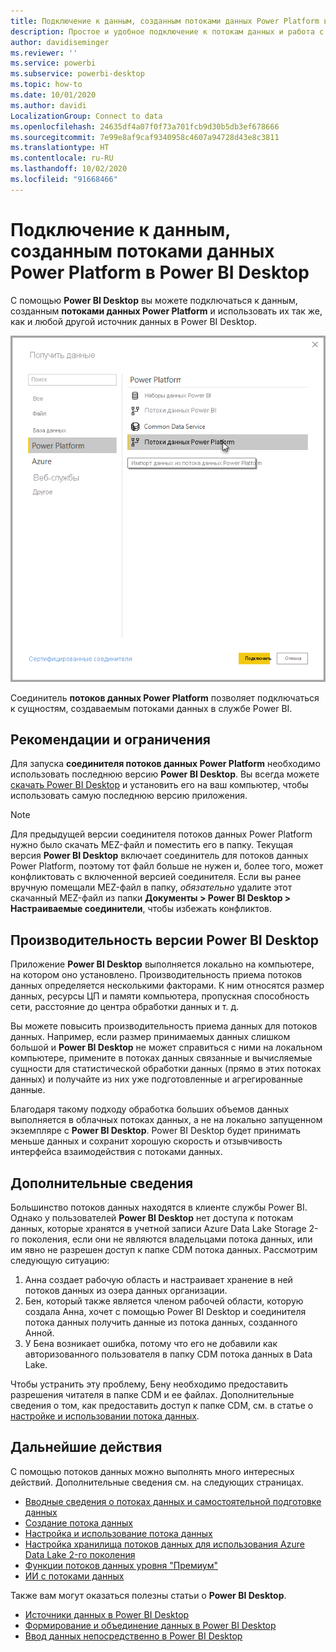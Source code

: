 ```yaml
---
title: Подключение к данным, созданным потоками данных Power Platform в Power BI Desktop
description: Простое и удобное подключение к потокам данных и работа с ними в Power BI Desktop
author: davidiseminger
ms.reviewer: ''
ms.service: powerbi
ms.subservice: powerbi-desktop
ms.topic: how-to
ms.date: 10/01/2020
ms.author: davidi
LocalizationGroup: Connect to data
ms.openlocfilehash: 24635df4a07f0f73a701fcb9d30b5db3ef678666
ms.sourcegitcommit: 7e99e8af9caf9340958c4607a94728d43e8c3811
ms.translationtype: HT
ms.contentlocale: ru-RU
ms.lasthandoff: 10/02/2020
ms.locfileid: "91668466"
---
```

# <a name="connect-to-data-created-by-power-platform-dataflows-in-power-bi-desktop"></a>Подключение к данным, созданным потоками данных Power Platform в Power BI Desktop
С помощью **Power BI Desktop** вы можете подключаться к данным, созданным **потоками данных Power Platform** и использовать их так же, как и любой другой источник данных в Power BI Desktop.

![Подключение к потокам данных](media/desktop-connect-dataflows/connect-dataflows_01.png)

Соединитель **потоков данных Power Platform** позволяет подключаться к сущностям, создаваемым потоками данных в службе Power BI. 

## <a name="considerations-and-limitations"></a>Рекомендации и ограничения

Для запуска **соединителя потоков данных Power Platform** необходимо использовать последнюю версию **Power BI Desktop**. Вы всегда можете [скачать Power BI Desktop](../fundamentals/desktop-get-the-desktop.md) и установить его на ваш компьютер, чтобы использовать самую последнюю версию приложения.  

> [!NOTE]
> Для предыдущей версии соединителя потоков данных Power Platform нужно было скачать MEZ-файл и поместить его в папку. Текущая версия **Power BI Desktop** включает соединитель для потоков данных Power Platform, поэтому тот файл больше не нужен и, более того, может конфликтовать с включенной версией соединителя. Если вы ранее вручную помещали MEZ-файл в папку, *обязательно* удалите этот скачанный MEZ-файл из папки **Документы > Power BI Desktop > Настраиваемые соединители**, чтобы избежать конфликтов. 

## <a name="desktop-performance"></a>Производительность версии Power BI Desktop
Приложение **Power BI Desktop** выполняется локально на компьютере, на котором оно установлено. Производительность приема потоков данных определяется несколькими факторами. К ним относятся размер данных, ресурсы ЦП и памяти компьютера, пропускная способность сети, расстояние до центра обработки данных и т. д.

Вы можете повысить производительность приема данных для потоков данных. Например, если размер принимаемых данных слишком большой и **Power BI Desktop** не может справиться с ними на локальном компьютере, примените в потоках данных связанные и вычисляемые сущности для статистической обработки данных (прямо в этих потоках данных) и получайте из них уже подготовленные и агрегированные данные. 

Благодаря такому подходу обработка больших объемов данных выполняется в облачных потоках данных, а не на локально запущенном экземпляре с **Power BI Desktop**. Power BI Desktop будет принимать меньше данных и сохранит хорошую скорость и отзывчивость интерфейса взаимодействия с потоками данных.

## <a name="additional-considerations"></a>Дополнительные сведения

Большинство потоков данных находятся в клиенте службы Power BI. Однако у пользователей **Power BI Desktop** нет доступа к потокам данных, которые хранятся в учетной записи Azure Data Lake Storage 2-го поколения, если они не являются владельцами потока данных, или им явно не разрешен доступ к папке CDM потока данных. Рассмотрим следующую ситуацию:

1.  Анна создает рабочую область и настраивает хранение в ней потоков данных из озера данных организации.
2.  Бен, который также является членом рабочей области, которую создала Анна, хочет с помощью Power BI Desktop и соединителя потока данных получить данные из потока данных, созданного Анной.
3.  У Бена возникает ошибка, потому что его не добавили как авторизованного пользователя в папку CDM потока данных в Data Lake.

Чтобы устранить эту проблему, Бену необходимо предоставить разрешения читателя в папке CDM и ее файлах. Дополнительные сведения о том, как предоставить доступ к папке CDM, см. в статье о [настройке и использовании потока данных](dataflows/dataflows-configure-consume.md).




## <a name="next-steps"></a>Дальнейшие действия
С помощью потоков данных можно выполнять много интересных действий. Дополнительные сведения см. на следующих страницах.

* [Вводные сведения о потоках данных и самостоятельной подготовке данных](dataflows/dataflows-introduction-self-service.md)
* [Создание потока данных](dataflows/dataflows-create.md)
* [Настройка и использование потока данных](dataflows/dataflows-configure-consume.md)
* [Настройка хранилища потоков данных для использования Azure Data Lake 2-го поколения](dataflows/dataflows-azure-data-lake-storage-integration.md)
* [Функции потоков данных уровня "Премиум"](dataflows/dataflows-premium-features.md)
* [ИИ с потоками данных](dataflows/dataflows-machine-learning-integration.md)


Также вам могут оказаться полезны статьи о **Power BI Desktop**.

* [Источники данных в Power BI Desktop](../connect-data/desktop-data-sources.md)
* [Формирование и объединение данных в Power BI Desktop](../connect-data/desktop-shape-and-combine-data.md)
* [Ввод данных непосредственно в Power BI Desktop](../connect-data/desktop-enter-data-directly-into-desktop.md)